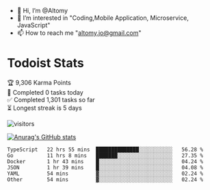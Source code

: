 - 👋 Hi, I’m @Altomy
- 👀 I’m interested in "Coding,Mobile Application, Microservice, JavaScript"
- 📫 How to reach me "altomy.jo@gmail.com"

# Todoist Stats

<!-- TODO-IST:START -->
🏆  9,306 Karma Points           
🌸  Completed 0 tasks today           
✅  Completed 1,301 tasks so far           
⏳  Longest streak is 5 days
<!-- TODO-IST:END -->



![visitors](https://visitor-badge.glitch.me/badge?page_id=Altomy&left_color=green&right_color=red)

[![Anurag's GitHub stats](https://github-readme-stats.vercel.app/api?username=Altomy&count_private=true)](https://github.com/anuraghazra/github-readme-stats)



<!--START_SECTION:waka-->

```text
TypeScript   22 hrs 55 mins  ██████████████░░░░░░░░░░░   56.28 %
Go           11 hrs 8 mins   ███████░░░░░░░░░░░░░░░░░░   27.35 %
Docker       1 hr 43 mins    █░░░░░░░░░░░░░░░░░░░░░░░░   04.24 %
JSON         1 hr 39 mins    █░░░░░░░░░░░░░░░░░░░░░░░░   04.08 %
YAML         54 mins         ▓░░░░░░░░░░░░░░░░░░░░░░░░   02.24 %
Other        54 mins         ▓░░░░░░░░░░░░░░░░░░░░░░░░   02.24 %
```

<!--END_SECTION:waka-->
